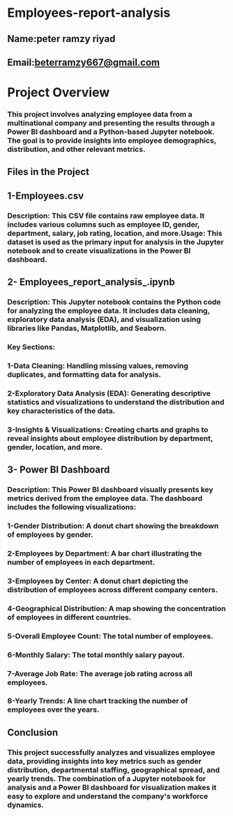# Employees-report-analysis
## Name:peter ramzy riyad
## Email:beterramzy667@gmail.com
# Project Overview
### This project involves analyzing employee data from a multinational company and presenting the results through a Power BI dashboard and a Python-based Jupyter notebook. The goal is to provide insights into employee demographics, distribution, and other relevant metrics.

## Files in the Project
## 1-Employees.csv

### Description: This CSV file contains raw employee data. It includes various columns such as employee ID, gender, department, salary, job rating, location, and more.Usage: This dataset is used as the primary input for analysis in the Jupyter notebook and to create visualizations in the Power BI dashboard.

## 2- Employees_report_analysis_.ipynb

### Description: This Jupyter notebook contains the Python code for analyzing the employee data. It includes data cleaning, exploratory data analysis (EDA), and visualization using libraries like Pandas, Matplotlib, and Seaborn.
### Key Sections:
### 1-Data Cleaning: Handling missing values, removing duplicates, and formatting data for analysis.
### 2-Exploratory Data Analysis (EDA): Generating descriptive statistics and visualizations to understand the distribution and key characteristics of the data.
### 3-Insights & Visualizations: Creating charts and graphs to reveal insights about employee distribution by department, gender, location, and more.

## 3- Power BI Dashboard 

### Description: This Power BI dashboard visually presents key metrics derived from the employee data. The dashboard includes the following visualizations:
### 1-Gender Distribution: A donut chart showing the breakdown of employees by gender.
### 2-Employees by Department: A bar chart illustrating the number of employees in each department.
### 3-Employees by Center: A donut chart depicting the distribution of employees across different company centers.
### 4-Geographical Distribution: A map showing the concentration of employees in different countries.
### 5-Overall Employee Count: The total number of employees.
### 6-Monthly Salary: The total monthly salary payout.
### 7-Average Job Rate: The average job rating across all employees.
### 8-Yearly Trends: A line chart tracking the number of employees over the years.

## Conclusion
### This project successfully analyzes and visualizes employee data, providing insights into key metrics such as gender distribution, departmental staffing, geographical spread, and yearly trends. The combination of a Jupyter notebook for analysis and a Power BI dashboard for visualization makes it easy to explore and understand the company's workforce dynamics.
